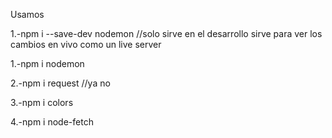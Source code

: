 Usamos 

1.-npm i --save-dev nodemon //solo sirve en el desarrollo sirve para ver los cambios en vivo como un live server

1.-npm i nodemon

2.-npm i request //ya no

3.-npm i colors

4.-npm i node-fetch
